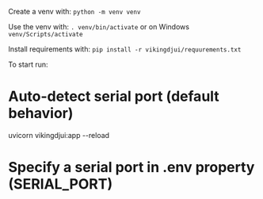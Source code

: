 Create a venv with:
`python -m venv venv`

Use the venv with:
`. venv/bin/activate`
or on Windows
`venv/Scripts/activate`

Install requirements with:
`pip install -r vikingdjui/requurements.txt`

To start run:
# Auto-detect serial port (default behavior)
uvicorn vikingdjui:app --reload

# Specify a serial port in .env property (SERIAL_PORT)
